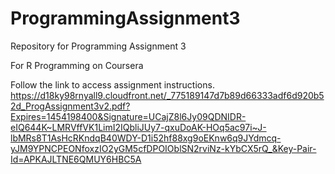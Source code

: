 # ProgrammingAssignment3

Repository for Programming Assignment 3

For R Programming on Coursera

Follow the link to access assignment instructions.
https://d18ky98rnyall9.cloudfront.net/_775189147d7b89d66333adf6d920b52d_ProgAssignment3v2.pdf?Expires=1454198400&Signature=UCajZ8l6Jy09QDNIDR-eIQ644K~LMRVffVK1LimI2IQbliJUy7-qxuDoAK-HOq5ac97i~J-lbMRs8T1AsHcRKndqB40WDY-D1i52hf88xg9oEKnw6q9JYdmcq-yJM9YPNCPEONfoxzIO2yGM5cfDPOIOblSN2rviNz-kYbCX5rQ_&Key-Pair-Id=APKAJLTNE6QMUY6HBC5A
